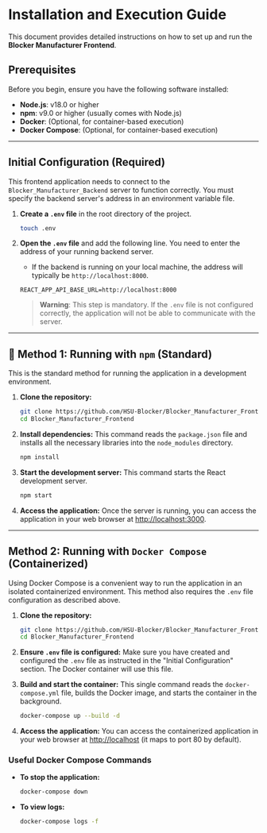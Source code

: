 # Installation and Execution Guide

This document provides detailed instructions on how to set up and run the **Blocker Manufacturer Frontend**.

##  Prerequisites

Before you begin, ensure you have the following software installed:
- **Node.js**: v18.0 or higher
- **npm**: v9.0 or higher (usually comes with Node.js)
- **Docker**: (Optional, for container-based execution)
- **Docker Compose**: (Optional, for container-based execution)

---

## Initial Configuration (Required)

This frontend application needs to connect to the `Blocker_Manufacturer_Backend` server to function correctly. You must specify the backend server's address in an environment variable file.

1.  **Create a `.env` file** in the root directory of the project.
    ```bash
    touch .env
    ```

2.  **Open the `.env` file** and add the following line. You need to enter the address of your running backend server.
    - If the backend is running on your local machine, the address will typically be `http://localhost:8000`.

    ```env
    REACT_APP_API_BASE_URL=http://localhost:8000
    ```
    > **Warning**: This step is mandatory. If the `.env` file is not configured correctly, the application will not be able to communicate with the server.

---

## 🚀 Method 1: Running with `npm` (Standard)

This is the standard method for running the application in a development environment.

1.  **Clone the repository:**
    ```bash
    git clone https://github.com/HSU-Blocker/Blocker_Manufacturer_Frontend.git
    cd Blocker_Manufacturer_Frontend
    ```

2.  **Install dependencies:**
    This command reads the `package.json` file and installs all the necessary libraries into the `node_modules` directory.
    ```bash
    npm install
    ```

3.  **Start the development server:**
    This command starts the React development server.
    ```bash
    npm start
    ```

4.  **Access the application:**
    Once the server is running, you can access the application in your web browser at [http://localhost:3000](http://localhost:3000).

---

## Method 2: Running with `Docker Compose` (Containerized)

Using Docker Compose is a convenient way to run the application in an isolated containerized environment. This method also requires the `.env` file configuration as described above.

1.  **Clone the repository:**
    ```bash
    git clone https://github.com/HSU-Blocker/Blocker_Manufacturer_Frontend.git
    cd Blocker_Manufacturer_Frontend
    ```

2.  **Ensure `.env` file is configured:**
    Make sure you have created and configured the `.env` file as instructed in the "Initial Configuration" section. The Docker container will use this file.

3.  **Build and start the container:**
    This single command reads the `docker-compose.yml` file, builds the Docker image, and starts the container in the background.
    ```bash
    docker-compose up --build -d
    ```

4.  **Access the application:**
    You can access the containerized application in your web browser at [http://localhost](http://localhost) (it maps to port 80 by default).

### Useful Docker Compose Commands
- **To stop the application:**
  ```bash
  docker-compose down
  ```
- **To view logs:**
  ```bash
  docker-compose logs -f
  ```